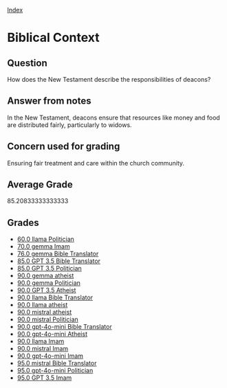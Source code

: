 
[Index](../../index.md)
# Biblical Context
## Question
How does the New Testament describe the responsibilities of deacons?

## Answer from notes
In the New Testament, deacons ensure that resources like money and food are distributed fairly, particularly to widows.

## Concern used for grading
Ensuring fair treatment and care within the church community.

## Average Grade
85.20833333333333

## Grades
 * [60.0 llama Politician](../answers/llama_Politician/Biblical_Context.md)
 * [70.0 gemma Imam](../answers/gemma_Imam/Biblical_Context.md)
 * [76.0 gemma Bible Translator](../answers/gemma_Bible_Translator/Biblical_Context.md)
 * [85.0 GPT 3.5 Bible Translator](../answers/GPT_3.5_Bible_Translator/Biblical_Context.md)
 * [85.0 GPT 3.5 Politician](../answers/GPT_3.5_Politician/Biblical_Context.md)
 * [90.0 gemma atheist](../answers/gemma_atheist/Biblical_Context.md)
 * [90.0 gemma Politician](../answers/gemma_Politician/Biblical_Context.md)
 * [90.0 GPT 3.5 Atheist](../answers/GPT_3.5_Atheist/Biblical_Context.md)
 * [90.0 llama Bible Translator](../answers/llama_Bible_Translator/Biblical_Context.md)
 * [90.0 llama atheist](../answers/llama_atheist/Biblical_Context.md)
 * [90.0 mistral atheist](../answers/mistral_atheist/Biblical_Context.md)
 * [90.0 mistral Politician](../answers/mistral_Politician/Biblical_Context.md)
 * [90.0 gpt-4o-mini Bible Translator](../answers/gpt-4o-mini_Bible_Translator/Biblical_Context.md)
 * [90.0 gpt-4o-mini Atheist](../answers/gpt-4o-mini_Atheist/Biblical_Context.md)
 * [90.0 llama Imam](../answers/llama_Imam/Biblical_Context.md)
 * [90.0 mistral Imam](../answers/mistral_Imam/Biblical_Context.md)
 * [90.0 gpt-4o-mini Imam](../answers/gpt-4o-mini_Imam/Biblical_Context.md)
 * [95.0 mistral Bible Translator](../answers/mistral_Bible_Translator/Biblical_Context.md)
 * [95.0 gpt-4o-mini Politician](../answers/gpt-4o-mini_Politician/Biblical_Context.md)
 * [95.0 GPT 3.5 Imam](../answers/GPT_3.5_Imam/Biblical_Context.md)
